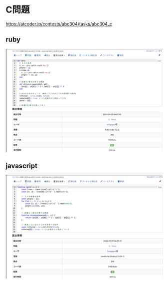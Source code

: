 # C問題
https://atcoder.jp/contests/abc304/tasks/abc304_c
## ruby
![alt text](image.png)
## javascript 
![alt text](image-1.png)
